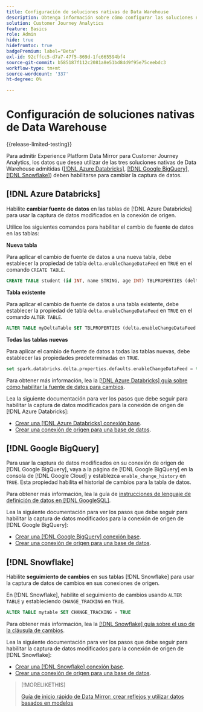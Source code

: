 ```yaml
---
title: Configuración de soluciones nativas de Data Warehouse
description: Obtenga información sobre cómo configurar las soluciones nativas de Data Warehouse para Experience Platform Data Mirror para Customer Journey Analytics
solution: Customer Journey Analytics
feature: Basics
role: Admin
hide: true
hidefromtoc: true
badgePremium: label="Beta"
exl-id: 92cffcc5-d7a7-47f5-869d-1fc665594bf4
source-git-commit: b585187f112c2081a8e51bd84d9f95e75ceebdc3
workflow-type: tm+mt
source-wordcount: '337'
ht-degree: 0%

---
```


# Configuración de soluciones nativas de Data Warehouse

{{release-limited-testing}}

Para admitir Experience Platform Data Mirror para Customer Journey Analytics, los datos que desea utilizar de las tres soluciones nativas de Data Warehouse admitidas ([[!DNL Azure Databricks]](#azure-databricks), [[!DNL Google BigQuery]](#google-bigquery), [[!DNL Snowflake]](#snowflake)) deben habilitarse para cambiar la captura de datos.


## [!DNL Azure Databricks]

Habilite **cambiar fuente de datos** en las tablas de [!DNL Azure Databricks] para usar la captura de datos modificados en la conexión de origen.

Utilice los siguientes comandos para habilitar el cambio de fuente de datos en las tablas:

**Nueva tabla**

Para aplicar el cambio de fuente de datos a una nueva tabla, debe establecer la propiedad de tabla `delta.enableChangeDataFeed` en `TRUE` en el comando `CREATE TABLE`.

```sql
CREATE TABLE student (id INT, name STRING, age INT) TBLPROPERTIES (delta.enableChangeDataFeed = true)
```

**Tabla existente**

Para aplicar el cambio de fuente de datos a una tabla existente, debe establecer la propiedad de tabla `delta.enableChangeDataFeed` en `TRUE` en el comando `ALTER TABLE`.

```sql
ALTER TABLE myDeltaTable SET TBLPROPERTIES (delta.enableChangeDataFeed = true)
```

**Todas las tablas nuevas**

Para aplicar el cambio de fuente de datos a todas las tablas nuevas, debe establecer las propiedades predeterminadas en `TRUE`.

```sql
set spark.databricks.delta.properties.defaults.enableChangeDataFeed = true;
```

Para obtener más información, lea la [[!DNL Azure Databricks] guía sobre cómo habilitar la fuente de datos para cambios](https://docs.databricks.com/aws/en/delta/delta-change-data-feed#enable-change-data-feed).

Lea la siguiente documentación para ver los pasos que debe seguir para habilitar la captura de datos modificados para la conexión de origen de [!DNL Azure Databricks]:

* [Crear una [!DNL Azure Databricks] conexión base](https://experienceleague.adobe.com/es/docs/experience-platform/sources/api-tutorials/create/databases/databricks).
* [Crear una conexión de origen para una base de datos](https://experienceleague.adobe.com/es/docs/experience-platform/sources/api-tutorials/collect/database-nosql#create-a-source-connection).

## [!DNL Google BigQuery]

Para usar la captura de datos modificados en su conexión de origen de [!DNL Google BigQuery], vaya a la página de [!DNL Google BigQuery] en la consola de [!DNL Google Cloud] y establezca `enable_change_history` en `TRUE`. Esta propiedad habilita el historial de cambios para la tabla de datos.

Para obtener más información, lea la guía de [instrucciones de lenguaje de definición de datos en [!DNL GoogleSQL]](https://cloud.google.com/bigquery/docs/reference/standard-sql/data-definition-language#table_option_list).

Lea la siguiente documentación para ver los pasos que debe seguir para habilitar la captura de datos modificados para la conexión de origen de [!DNL Google BigQuery]:

* [Crear una [!DNL Google BigQuery] conexión base](https://experienceleague.adobe.com/es/docs/experience-platform/sources/api-tutorials/create/databases/bigquery).
* [Crear una conexión de origen para una base de datos](https://experienceleague.adobe.com/es/docs/experience-platform/sources/api-tutorials/collect/database-nosql#create-a-source-connection).

## [!DNL Snowflake]

Habilite **seguimiento de cambios** en sus tablas [!DNL Snowflake] para usar la captura de datos de cambios en sus conexiones de origen.

En [!DNL Snowflake], habilite el seguimiento de cambios usando `ALTER TABLE` y estableciendo `CHANGE_TRACKING` en `TRUE`.

```sql
ALTER TABLE mytable SET CHANGE_TRACKING = TRUE
```

Para obtener más información, lea la [[!DNL Snowflake] guía sobre el uso de la cláusula de cambios](https://docs.snowflake.com/en/sql-reference/constructs/changes#usage-notes).

Lea la siguiente documentación para ver los pasos que debe seguir para habilitar la captura de datos modificados para la conexión de origen de [!DNL Snowflake]:

* [Crear una [!DNL Snowflake] conexión base](https://experienceleague.adobe.com/es/docs/experience-platform/sources/api-tutorials/create/databases/snowflake).
* [Crear una conexión de origen para una base de datos](https://experienceleague.adobe.com/es/docs/experience-platform/sources/api-tutorials/collect/database-nosql#create-a-source-connection).


>[!MORELIKETHIS]
>
>[Guía de inicio rápido de Data Mirror: crear reflejos y utilizar datos basados en modelos](model-based.md)
>
